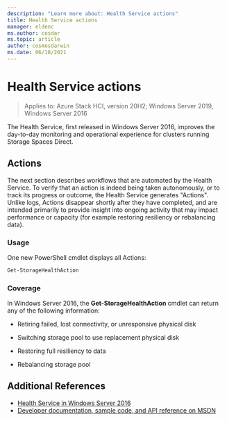 ```yaml
---
description: "Learn more about: Health Service actions"
title: Health Service actions
manager: eldenc
ms.author: cosdar
ms.topic: article
author: cosmosdarwin
ms.date: 06/18/2021
---
```

# Health Service actions

> Applies to: Azure Stack HCI, version 20H2; Windows Server 2019, Windows Server 2016

The Health Service, first released in Windows Server 2016, improves the day-to-day monitoring and operational experience for clusters running Storage Spaces Direct.

## Actions

The next section describes workflows that are automated by the Health Service. To verify that an action is indeed being taken autonomously, or to track its progress or outcome, the Health Service generates "Actions". Unlike logs, Actions disappear shortly after they have completed, and are intended primarily to provide insight into ongoing activity that may impact performance or capacity (for example restoring resiliency or rebalancing data).

### Usage

One new PowerShell cmdlet displays all Actions:

```PowerShell
Get-StorageHealthAction
```

### Coverage

In Windows Server 2016, the **Get-StorageHealthAction** cmdlet can return any of the following information:

-   Retiring failed, lost connectivity, or unresponsive physical disk

-   Switching storage pool to use replacement physical disk

-   Restoring full resiliency to data

-   Rebalancing storage pool

## Additional References

- [Health Service in Windows Server 2016](health-service-overview.md)
- [Developer documentation, sample code, and API reference on MSDN](https://msdn.microsoft.com/windowshealthservice)
